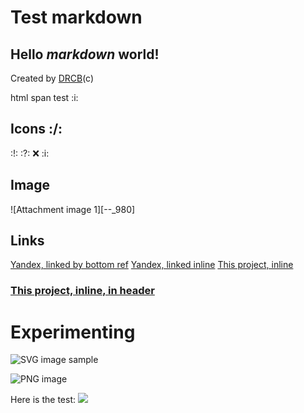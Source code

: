 
# Test markdown

## Hello _markdown_ world!

Created by [DRCB](http://artem.gratchev.com)(c)

<span class="badge badge-warning"><i class="fas fa-rss fa-lg"></i> html span test :i:</span>

## Icons :/:

:!: :?: :x: :i:

## Image
![Attachment image 1][--_980]

## Links 
[Yandex, linked by bottom ref][yandex]
[Yandex, linked inline](http://ya.ru)
[This project, inline](/project/HOME)
### [This project, inline, in header](/project/HOME)


# Experimenting

![SVG image sample](https://spring.io/img/homepage/icon-spring-boot.svg)

![PNG image](/attachments/projects/HOME/issues/0/attachments/--_980/Screenshot-2017-12-1%20spring%20io.png)

Here is the test: ![](12345/previewXX.jpg)

[yandex]: http://ya.ru